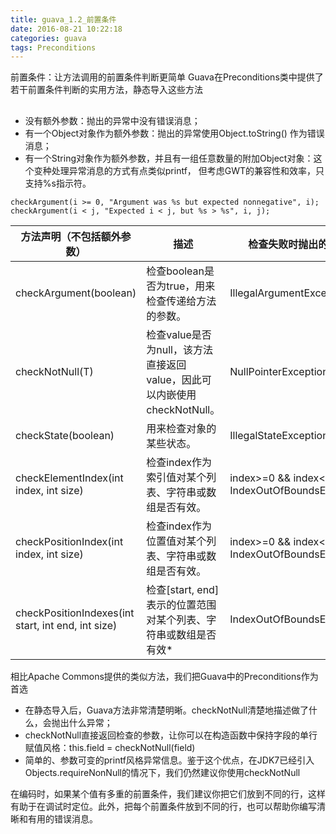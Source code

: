 ```yaml
---
title: guava_1.2_前置条件
date: 2016-08-21 10:22:18
categories: guava
tags: Preconditions
---
```


前置条件：让方法调用的前置条件判断更简单
Guava在Preconditions类中提供了若干前置条件判断的实用方法，静态导入这些方法
## 
- 没有额外参数：抛出的异常中没有错误消息；
- 有一个Object对象作为额外参数：抛出的异常使用Object.toString() 作为错误消息；
- 有一个String对象作为额外参数，并且有一组任意数量的附加Object对象：这个变种处理异常消息的方式有点类似printf，
但考虑GWT的兼容性和效率，只支持%s指示符。
<!--more-->
```
checkArgument(i >= 0, "Argument was %s but expected nonnegative", i);
checkArgument(i < j, "Expected i < j, but %s > %s", i, j);
```

方法声明（不包括额外参数） |   描述   | 检查失败时抛出的异常
---|---|---
checkArgument(boolean)  |  检查boolean是否为true，用来检查传递给方法的参数。 |   IllegalArgumentException
checkNotNull(T)   | 检查value是否为null，该方法直接返回value，因此可以内嵌使用checkNotNull。   | NullPointerException
checkState(boolean)    |用来检查对象的某些状态。  |  IllegalStateException
checkElementIndex(int index, int size)  |  检查index作为索引值对某个列表、字符串或数组是否有效。|index>=0 && index<size *    IndexOutOfBoundsException
checkPositionIndex(int index, int size)   | 检查index作为位置值对某个列表、字符串或数组是否有效。|index>=0 && index<=size *    IndexOutOfBoundsException
checkPositionIndexes(int start, int end, int size)   | 检查[start, end]表示的位置范围对某个列表、字符串或数组是否有效*    |IndexOutOfBoundsException

相比Apache Commons提供的类似方法，我们把Guava中的Preconditions作为首选
- 在静态导入后，Guava方法非常清楚明晰。checkNotNull清楚地描述做了什么，会抛出什么异常；
- checkNotNull直接返回检查的参数，让你可以在构造函数中保持字段的单行赋值风格：this.field = checkNotNull(field)
- 简单的、参数可变的printf风格异常信息。鉴于这个优点，在JDK7已经引入Objects.requireNonNull的情况下，我们仍然建议你使用checkNotNull

在编码时，如果某个值有多重的前置条件，我们建议你把它们放到不同的行，这样有助于在调试时定位。此外，把每个前置条件放到不同的行，也可以帮助你编写清晰和有用的错误消息。

